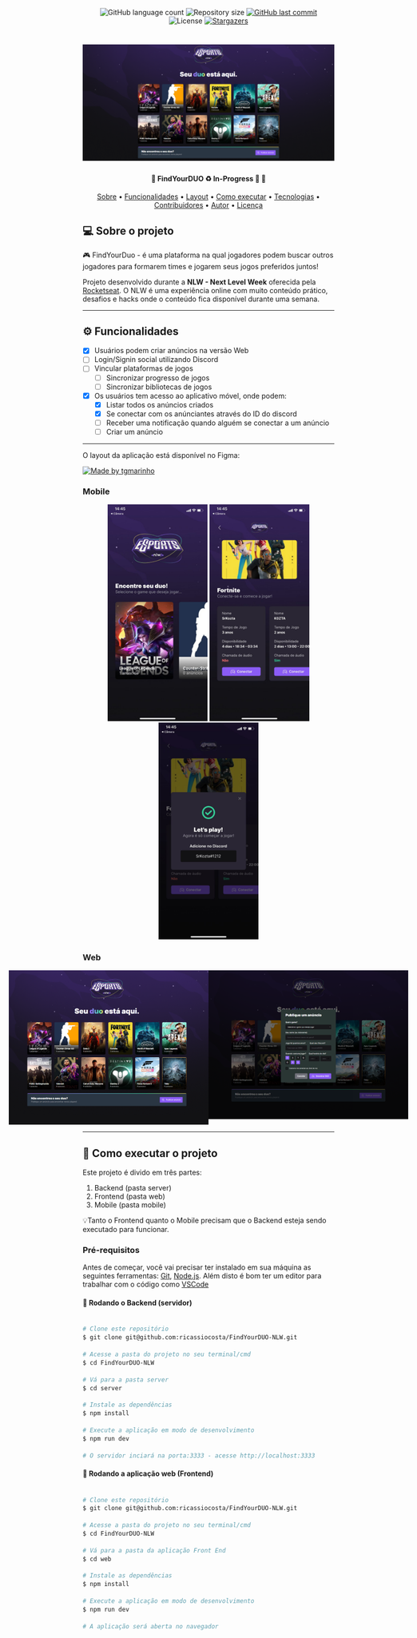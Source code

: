 <p align="center">
  <img alt="GitHub language count" src="https://img.shields.io/github/languages/count/tgmarinho/README-ecoleta?color=%2304D361">

  <img alt="Repository size" src="https://img.shields.io/github/repo-size/tgmarinho/README-ecoleta">
  
  <a href="https://github.com/ricassiocosta/FindYourDUO-NLW/commits/master">
    <img alt="GitHub last commit" src="https://img.shields.io/github/last-commit/ricassiocosta/FindYourDUO-NLW">
  </a>
    
   <img alt="License" src="https://img.shields.io/badge/license-MIT-brightgreen">
   <a href="https://github.com/ricassiocosta/FindYourDUO-NLW/stargazers">
    <img alt="Stargazers" src="https://img.shields.io/github/stars/ricassiocosta/FindYourDUO-NLW?style=social">
  </a>
</p>

</p>
<h1 align="center">
    <img alt="FindYourDUO" title="#FindYourDUO" src="./.github/banner.png" />
</h1>

<h4 align="center"> 
	🚧 FindYourDUO ♻️ In-Progress 🚀 🚧
</h4>

<p align="center">
 <a href="#-sobre-o-projeto">Sobre</a> •
 <a href="#-funcionalidades">Funcionalidades</a> •
 <a href="#-layout">Layout</a> • 
 <a href="#-como-executar-o-projeto">Como executar</a> • 
 <a href="#-tecnologias">Tecnologias</a> • 
 <a href="#-contribuidores">Contribuidores</a> • 
 <a href="#-autor">Autor</a> • 
 <a href="#user-content--licença">Licença</a>
</p>

## 💻 Sobre o projeto

🎮 FindYourDuo - é uma plataforma na qual jogadores podem buscar outros jogadores para formarem times e jogarem seus jogos preferidos juntos! 


Projeto desenvolvido durante a **NLW - Next Level Week** oferecida pela [Rocketseat](https://blog.rocketseat.com.br/primeira-next-level-week/).
O NLW é uma experiência online com muito conteúdo prático, desafios e hacks onde o conteúdo fica disponível durante uma semana.

---

## ⚙️ Funcionalidades

- [x] Usuários podem criar anúncios na versão Web
- [ ] Login/Signin social utilizando Discord
- [ ] Vincular plataformas de jogos
    - [ ] Sincronizar progresso de jogos
    - [ ] Sincronizar bibliotecas de jogos

- [x] Os usuários tem acesso ao aplicativo móvel, onde podem:
  - [x] Listar todos os anúncios criados
  - [x] Se conectar com os anúnciantes através do ID do discord
  - [ ] Receber uma notificação quando alguém se conectar a um anúncio
  - [ ] Criar um anúncio

---

O layout da aplicação está disponível no Figma:

<a href="https://www.figma.com/file/h7M8qi20eL3MQMsTV3WEkl/NLW-eSports-(Community)?node-id=0%3A1">
  <img alt="Made by tgmarinho" src="https://img.shields.io/badge/Acessar%20Layout%20-Figma-%2304D361">
</a>


### Mobile

<p align="center">
  <img alt="FindYourDUO" title="#FindYourDUO" src="./.github/app-home-screen.jpeg" width="200px">

  <img alt="FindYourDUO" title="#FindYourDUO" src="./.github/app-game-ads.jpeg" width="200px">

  <img alt="FindYourDUO" title="#FindYourDUO" src="./.github/app-ad-connect.jpeg" width="200px">
</p>

### Web

<p align="center" style="display: flex; align-items: flex-start; justify-content: center;">
  <img alt="FindYourDUO" title="#FindYourDUO" src="./.github/home-screen.png" width="400px">

  <img alt="FindYourDUO" title="#FindYourDUO" src="./.github/create-ad-screen.png" width="400px">
</p>

---

## 🚀 Como executar o projeto

Este projeto é divido em três partes:
1. Backend (pasta server) 
2. Frontend (pasta web)
3. Mobile (pasta mobile)

💡Tanto o Frontend quanto o Mobile precisam que o Backend esteja sendo executado para funcionar.

### Pré-requisitos

Antes de começar, você vai precisar ter instalado em sua máquina as seguintes ferramentas:
[Git](https://git-scm.com), [Node.js](https://nodejs.org/en/). 
Além disto é bom ter um editor para trabalhar com o código como [VSCode](https://code.visualstudio.com/)

#### 🎲 Rodando o Backend (servidor)

```bash

# Clone este repositório
$ git clone git@github.com:ricassiocosta/FindYourDUO-NLW.git

# Acesse a pasta do projeto no seu terminal/cmd
$ cd FindYourDUO-NLW

# Vá para a pasta server
$ cd server

# Instale as dependências
$ npm install

# Execute a aplicação em modo de desenvolvimento
$ npm run dev

# O servidor inciará na porta:3333 - acesse http://localhost:3333 

```

#### 🧭 Rodando a aplicação web (Frontend)

```bash

# Clone este repositório
$ git clone git@github.com:ricassiocosta/FindYourDUO-NLW.git

# Acesse a pasta do projeto no seu terminal/cmd
$ cd FindYourDUO-NLW

# Vá para a pasta da aplicação Front End
$ cd web

# Instale as dependências
$ npm install

# Execute a aplicação em modo de desenvolvimento
$ npm run dev

# A aplicação será aberta no navegador

```

